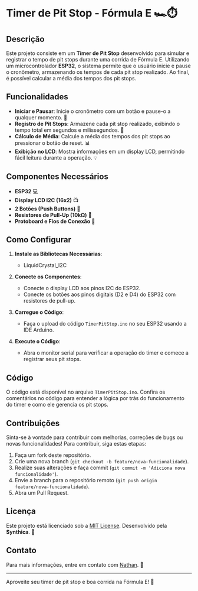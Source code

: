# Timer de Pit Stop - Fórmula E 🏎️⏱️

## Descrição

Este projeto consiste em um **Timer de Pit Stop** desenvolvido para simular e registrar o tempo de pit stops durante uma corrida de Fórmula E. Utilizando um microcontrolador **ESP32**, o sistema permite que o usuário inicie e pause o cronômetro, armazenando os tempos de cada pit stop realizado. Ao final, é possível calcular a média dos tempos dos pit stops.

## Funcionalidades

- **Iniciar e Pausar**: Inicie o cronômetro com um botão e pause-o a qualquer momento. 🚦
- **Registro de Pit Stops**: Armazene cada pit stop realizado, exibindo o tempo total em segundos e milissegundos. 📝
- **Cálculo de Média**: Calcule a média dos tempos dos pit stops ao pressionar o botão de reset. 📊
- **Exibição no LCD**: Mostra informações em um display LCD, permitindo fácil leitura durante a operação. 💡

## Componentes Necessários

- **ESP32** 💻
- **Display LCD I2C (16x2)** 📺
- **2 Botões (Push Buttons)** 🔘
- **Resistores de Pull-Up (10kΩ)** 🧩
- **Protoboard e Fios de Conexão** 🔌

## Como Configurar

1. **Instale as Bibliotecas Necessárias**:
   - LiquidCrystal_I2C

2. **Conecte os Componentes**:
   - Conecte o display LCD aos pinos I2C do ESP32.
   - Conecte os botões aos pinos digitais (D2 e D4) do ESP32 com resistores de pull-up.

3. **Carregue o Código**:
   - Faça o upload do código `TimerPitStop.ino` no seu ESP32 usando a IDE Arduino.

4. **Execute o Código**:
   - Abra o monitor serial para verificar a operação do timer e comece a registrar seus pit stops.

## Código

O código está disponível no arquivo `TimerPitStop.ino`. Confira os comentários no código para entender a lógica por trás do funcionamento do timer e como ele gerencia os pit stops.

## Contribuições

Sinta-se à vontade para contribuir com melhorias, correções de bugs ou novas funcionalidades! Para contribuir, siga estas etapas:

1. Faça um fork deste repositório.
2. Crie uma nova branch (`git checkout -b feature/nova-funcionalidade`).
3. Realize suas alterações e faça commit (`git commit -m 'Adiciona nova funcionalidade'`).
4. Envie a branch para o repositório remoto (`git push origin feature/nova-funcionalidade`).
5. Abra um Pull Request.

## Licença

Este projeto está licenciado sob a [MIT License](LICENSE). Desenvolvido pela **Synthica**. 🎉

## Contato

Para mais informações, entre em contato com [Nathan](mailto:nathan.cga@outlook.com). 📧

---

Aproveite seu timer de pit stop e boa corrida na Fórmula E! 🏁
